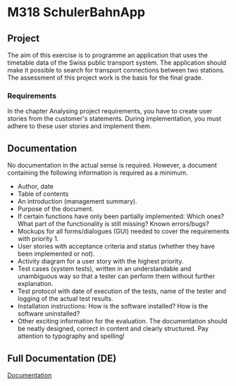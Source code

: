 # M318 SchulerBahnApp

## Project
The aim of this exercise is to programme an application that uses the timetable data of the Swiss public transport system. The application should make it possible to search for transport connections between two stations. The assessment of this project work is the basis for the final grade.

### Requirements
In the chapter Analysing project requirements, you have to create user stories from the customer's statements. During implementation, you must adhere to these user stories and implement them.

## Documentation
No documentation in the actual sense is required. However, a document containing the following information is required as a minimum.
- Author, date
- Table of contents
- An introduction (management summary).
- Purpose of the document.
- If certain functions have only been partially implemented: Which ones? What part of the functionality is still missing? Known errors/bugs?
- Mockups for all forms/dialogues (GUI) needed to cover the requirements with priority 1.
- User stories with acceptance criteria and status (whether they have been implemented or not).
- Activity diagram for a user story with the highest priority.
- Test cases (system tests), written in an understandable and unambiguous way so that a tester can perform them without further explanation.
- Test protocol with date of execution of the tests, name of the tester and logging of the actual test results.
- Installation instructions: How is the software installed? How is the software uninstalled?
- Other exciting information for the evaluation.
The documentation should be neatly designed, correct in content and clearly structured. Pay attention to typography and spelling!

## Full Documentation (DE)
[Documentation](./doc/Dokumentation_M318.docx)
